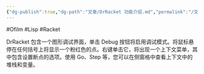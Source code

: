 ```yaml
---
{"dg-publish":true,"dg-path":"文章/DrRacket 功能介绍.md","permalink":"/文章/DrRacket 功能介绍/","dgEnableSearch":"true","created":"2022-06-21T15:45:15.000+08:00","updated":"2023-11-20T14:02:42.412+08:00"}
---
```


#Ofilm #Lisp #Racket 

DrRacket 包含一个图形调试界面，单击 Debug 按钮将启用调试模式。将鼠标悬停在任何括号上将显示一个粉红色的点。右键单击它，将出现一个上下文菜单，其中包含设置断点的选项。使用 Go、Step 等，您可以在侧窗格中查看上下文中的堆栈和变量。